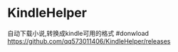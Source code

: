 # KindleHelper
自动下载小说,转换成kindle可用的格式
#donwload
https://github.com/qq573011406/KindleHelper/releases
